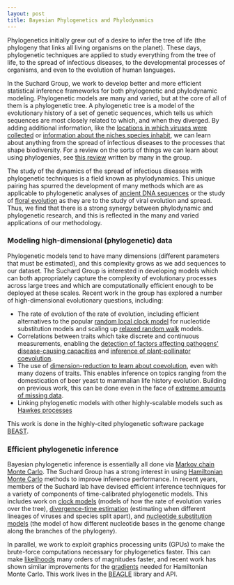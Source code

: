 ```yaml
---
layout: post
title: Bayesian Phylogenetics and Phylodynamics
---
```


Phylogenetics initially grew out of a desire to infer the tree of life (the phylogeny that links all living organisms on the planet).
These days, phylogenetic techniques are applied to study everything from the tree of life, to the spread of infectious diseases, to the developmental processes of organisms, and even to the evolution of human languages.

In the Suchard Group, we work to develop better and more efficient statistical inference frameworks for both phylogenetic and phylodynamic modeling.
Phylogenetic models are many and varied, but at the core of all of them is a phylogenetic tree.
A phylogenetic tree is a model of the evolutionary history of a set of genetic sequences, which tells us which sequences are most closely related to which, and when they diverged.
By adding additional information, like the [locations in which viruses were collected](https://pubmed.ncbi.nlm.nih.gov/29942656/) or [information about the niches species inhabit](https://royalsocietypublishing.org/doi/abs/10.1098/rspb.2022.0091), we can learn about anything from the spread of infectious diseases to the processes that shape biodiversity.
For a review on the sorts of things we can learn about using phylogenies, see [this review](https://www.annualreviews.org/doi/abs/10.1146/annurev-statistics-033021-112532) written by many in the group.

The study of the dynamics of the spread of infectious diseases with phylogenetic techniques is a field known as phylodynamics.
This unique pairing has spurred the development of many methods which are as applicable to phylogenetic analyses of [ancient DNA sequences](https://academic.oup.com/mbe/article/28/2/879/1212114) or the study of [floral evolution](https://www.ncbi.nlm.nih.gov/pmc/articles/PMC4820077/) as they are to the study of viral evolution and spread.
Thus, we find that there is a strong synergy between phylodynamic and phylogenetic research, and this is reflected in the many and varied applications of our methodology.

### Modeling high-dimensional (phylogenetic) data
Phylogenetic models tend to have many dimensions (different parameters that must be estimated), and this complexity grows as we add sequences to our dataset.
The Suchard Group is interested in developing models which can both appropriately capture the complexity of evolutionary processes across large trees and which are computationally efficient enough to be deployed at these scales.
Recent work in the group has explored a number of high-dimensional evolutionary questions, including:
- The rate of evolution of the rate of evolution, including efficient alternatives to the popular [random local clock model](https://arxiv.org/abs/2105.07119) for nucleotide substitution models and scaling up [relaxed random walk](https://academic.oup.com/sysbio/article/70/2/258/5873887) models.
- Correlations between traits which take discrete and continuous measurements, enabling the [detection of factors affecting pathogens' disease-causing capacities](https://projecteuclid.org/journals/annals-of-applied-statistics/volume-15/issue-1/Large-scale-inference-of-correlation-among-mixed-type-biological-traits/10.1214/20-AOAS1394.full) and [inference of plant-pollinator coevolution](https://arxiv.org/pdf/2201.07291.pdf).
- The use of [dimension-reduction to learn about coevolution](https://besjournals.onlinelibrary.wiley.com/doi/full/10.1111/2041-210X.13920), even with many dozens of traits. This enables inference on topics ranging from the domestication of beer yeast to mammalian life history evolution. Building on previous work, this can be done even in the face of [extreme amounts of missing data](https://www.tandfonline.com/doi/abs/10.1080/01621459.2020.1799812).
- Linking phylogenetic models with other highly-scalable models such as [Hawkes processes](https://academic.oup.com/bioinformatics/article/38/7/1846/6510960)

This work is done in the highly-cited phylogenetic software package [BEAST](https://beast.community/).

### Efficient phylogenetic inference
Bayesian phylogenetic inference is essentially all done via [Markov chain Monte Carlo](https://en.wikipedia.org/wiki/Markov_chain_Monte_Carlo).
The Suchard Group has a strong interest in using [Hamiltonian Monte Carlo](https://arxiv.org/abs/1701.02434) methods to improve inference performance.
In recent years, members of the Suchard lab have devised efficient inference techniques for a variety of components of time-calibrated phylogenetic models.
This includes work on [clock models](https://academic.oup.com/mbe/article/37/10/3047/5847600) (models of how the rate of evolution varies over the tree), [divergence-time estimation](https://arxiv.org/pdf/2110.13298.pdf) (estimating when different lineages of viruses and species split apart), and [nucleotide substitution models](https://arxiv.org/pdf/2303.13642.pdf) (the model of how different nucleotide bases in the genome change along the branches of the phylogeny).

In parallel, we work to exploit graphics processing units (GPUs) to make the brute-force computations necessary for phylogenetics faster.
This can make [likelihoods](https://academic.oup.com/bioinformatics/article/25/11/1370/332982) many orders of magnitudes faster, and recent work has shown similar improvements for the [gradients](https://arxiv.org/pdf/2303.04390.pdf) needed for Hamiltonian Monte Carlo.
This work lives in the [BEAGLE](https://academic.oup.com/sysbio/article/68/6/1052/5477405) library and API.

